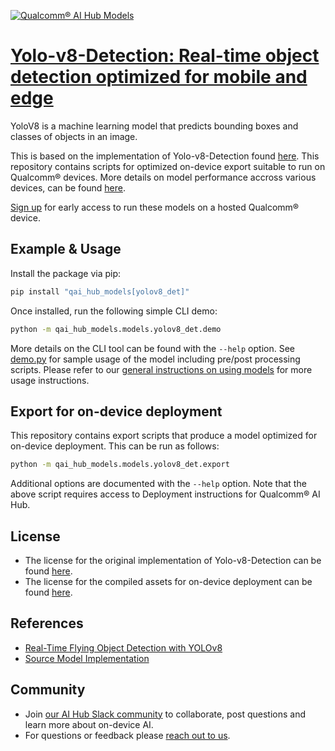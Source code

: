 [![Qualcomm® AI Hub Models](https://qaihub-public-assets.s3.us-west-2.amazonaws.com/qai-hub-models/quic-logo.jpg)](../../README.md)


# [Yolo-v8-Detection: Real-time object detection optimized for mobile and edge](https://aihub.qualcomm.com/models/yolov8_det)

YoloV8 is a machine learning model that predicts bounding boxes and classes of objects in an image.

This is based on the implementation of Yolo-v8-Detection found
[here](https://github.com/ultralytics/ultralytics/tree/main/ultralytics/models/yolo/detect). This repository contains scripts for optimized on-device
export suitable to run on Qualcomm® devices. More details on model performance
accross various devices, can be found [here](https://aihub.qualcomm.com/models/yolov8_det).

[Sign up](https://aihub.qualcomm.com/) for early access to run these models on
a hosted Qualcomm® device.


## Example & Usage

Install the package via pip:
```bash
pip install "qai_hub_models[yolov8_det]"
```


Once installed, run the following simple CLI demo:

```bash
python -m qai_hub_models.models.yolov8_det.demo
```
More details on the CLI tool can be found with the `--help` option. See
[demo.py](demo.py) for sample usage of the model including pre/post processing
scripts. Please refer to our [general instructions on using
models](../../#qai-hub-models) for more usage instructions.

## Export for on-device deployment

This repository contains export scripts that produce a model optimized for
on-device deployment. This can be run as follows:

```bash
python -m qai_hub_models.models.yolov8_det.export
```
Additional options are documented with the `--help` option. Note that the above
script requires access to Deployment instructions for Qualcomm® AI Hub.

## License
- The license for the original implementation of Yolo-v8-Detection can be found
  [here](https://github.com/ultralytics/ultralytics/blob/main/LICENSE).
- The license for the compiled assets for on-device deployment can be found [here](https://qaihub-public-assets.s3.us-west-2.amazonaws.com/qai-hub-models/Qualcomm+AI+Hub+Proprietary+License.pdf).

## References
* [Real-Time Flying Object Detection with YOLOv8](https://arxiv.org/abs/2305.09972)
* [Source Model Implementation](https://github.com/ultralytics/ultralytics/tree/main/ultralytics/models/yolo/detect)

## Community
* Join [our AI Hub Slack community](https://join.slack.com/t/qualcomm-ai-hub/shared_invite/zt-2dgf95loi-CXHTDRR1rvPgQWPO~ZZZJg) to collaborate, post questions and learn more about on-device AI.
* For questions or feedback please [reach out to us](mailto:ai-hub-support@qti.qualcomm.com).


